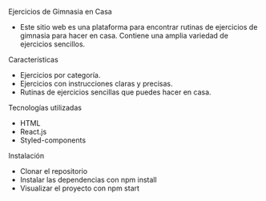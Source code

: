 Ejercicios de Gimnasia en Casa
* Este sitio web es una plataforma para encontrar rutinas de ejercicios de gimnasia para hacer en casa. Contiene una amplia variedad de ejercicios sencillos. 

Características
* Ejercicios por categoría.
* Ejercicios con instrucciones claras y precisas.
* Rutinas de ejercicios sencillas que puedes hacer en casa.

Tecnologías utilizadas
* HTML
* React.js
* Styled-components

Instalación
* Clonar el repositorio
* Instalar las dependencias con npm install
* Visualizar el proyecto con npm start
